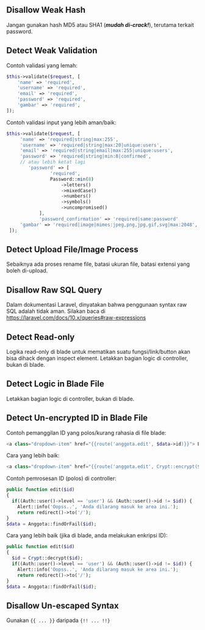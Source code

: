 ## Disallow Weak Hash
Jangan gunakan hash MD5 atau SHA1 (***mudah di-crack!***), terutama terkait password.

## Detect Weak Validation
Contoh validasi yang lemah:
```php
$this->validate($request, [
    'name' => 'required',
    'username' => 'required',
    'email' => 'required',
    'password' => 'required',
    'gambar' => 'required',
]);
```

Contoh validasi input yang lebih aman/baik:
```php
$this->validate($request, [
     'name' => 'required|string|max:255',
     'username' => 'required|string|max:20|unique:users',
     'email' => 'required|string|email|max:255|unique:users',
     'password' => 'required|string|min:8|confirmed',
     // atau lebih ketat lagi
        'password' => [
                'required',
                Password::min(8)
                    ->letters()
                    ->mixedCase()
                    ->numbers()
                    ->symbols()
                    ->uncompromised()
            ],
            'password_confirmation' => 'required|same:password'
     'gambar' => 'required|image|mimes:jpeg,png,jpg,gif,svg|max:2048',
 ]);
```
## Detect Upload File/Image Process
Sebaiknya ada proses rename file, batasi ukuran file, batasi extensi yang boleh di-upload.

## Disallow Raw SQL Query
Dalam dokumentasi Laravel, dinyatakan bahwa penggunaan syntax raw SQL adalah tidak aman. Silakan baca di https://laravel.com/docs/10.x/queries#raw-expressions

## Detect Read-only
Logika read-only di blade untuk mematikan suatu fungsi/link/button akan bisa dihack dengan inspect element. Letakkan bagian logic di controller, bukan di blade.

## Detect Logic in Blade File
Letakkan bagian logic di controller, bukan di blade.

## Detect Un-encrypted ID in Blade File
Contoh pemanggilan ID yang polos/kurang rahasia di file blade:
```php
<a class="dropdown-item" href="{{route('anggota.edit', $data->id)}}"> Edit </a>
```

Cara yang lebih baik:
```php
<a class="dropdown-item" href="{{route('anggota.edit', Crypt::encrypt($data->id))}}"> Edit </a>
```

Contoh pemrosesan ID (polos) di controller: 
```php
public function edit($id)
{   
  if((Auth::user()->level == 'user') && (Auth::user()->id != $id)) {
    Alert::info('Oopss..', 'Anda dilarang masuk ke area ini.');
    return redirect()->to('/');
}
$data = Anggota::findOrFail($id);
```

Cara yang lebih baik (jika di blade, anda melakukan enkripsi ID):
```php
public function edit($id)
{   
  $id = Crypt::decrypt($id);
  if((Auth::user()->level == 'user') && (Auth::user()->id != $id)) {
    Alert::info('Oopss..', 'Anda dilarang masuk ke area ini.');
    return redirect()->to('/');
}
$data = Anggota::findOrFail($id);
```

## Disallow Un-escaped Syntax</a>
Gunakan ```{{ ... }}``` daripada ```{!! ... !!}```
